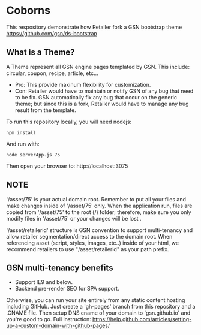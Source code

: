 # Coborns

This respository demonstrate how Retailer fork a GSN bootstrap theme https://github.com/gsn/ds-bootstrap

## What is a Theme?
A Theme represent all GSN engine pages templated by GSN.  This include: circular, coupon, recipe, article, etc...

* Pro: This provide maxinum flexibility for customization.
* Con: Retailer would have to maintain or notify GSN of any bug that need to be fix.  GSN automatically fix any bug that occur on the generic theme; but since this is a fork, Retailer would have to manage any bug result from the template.


To run this repository locally, you will need nodejs:  
```
npm install
```

And run with:

```
node serverApp.js 75
```

Then open your browser to: http://localhost:3075

## NOTE
'/asset/75' is your actual domain root.  Remember to put all your files and make changes inside of '/asset/75' only.  When the application run, files are copied from '/asset/75' to the root (/) folder; therefore, make sure you only modify files in '/asset/75' or your changes will be lost .

'/asset/retailerid' structure is GSN convention to support multi-tenancy and allow retailer segmentation/direct access to the domain root.  When referencing asset (script, styles, images, etc..) inside of your html, we recommend retailers to use "/asset/retailerid" as your path prefix.

## GSN multi-tenancy benefits
* Support IE9 and below.  
* Backend pre-render SEO for SPA support.

Otherwise, you can run your site entirely from any static content hosting including GitHub.  Just create a 'gh-pages' branch from this repository and a .CNAME file.  Then setup DNS cname of your domain to 'gsn.github.io' and you're good to go.  Full instruction: https://help.github.com/articles/setting-up-a-custom-domain-with-github-pages/
